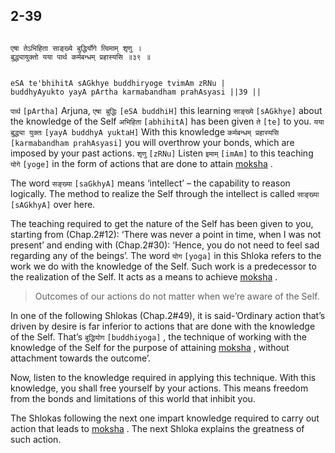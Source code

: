 ## 2-39


```shloka-sa

एषा तेऽभिहिता साङ्ख्ये बुद्धिर्योगे त्विमाम् शृणु ।
बुद्ध्यायुक्तो यया पार्थ कर्मबन्धम् प्रहास्यसि ॥३९ ॥

```
```shloka-sa-hk

eSA te'bhihitA sAGkhye buddhiryoge tvimAm zRNu |
buddhyAyukto yayA pArtha karmabandham prahAsyasi ||39 ||

```
`पार्थ` `[pArtha]` Arjuna, `एषा बुद्धिः` `[eSA buddhiH]` this learning `साङ्ख्ये` `[sAGkhye]` about the knowledge of the Self `अभिहिता` `[abhihitA]` has been given `ते` `[te]` to you. `यया बुद्ध्या युक्तः` `[yayA buddhyA yuktaH]` With this knowledge `कर्मबन्धम् प्रहास्यसि` `[karmabandham prahAsyasi]` you will overthrow your bonds, which are imposed by your past actions. `शृणु` `[zRNu]` Listen `इमाम्` `[imAm]` to this teaching `योगे` `[yoge]` in the form of actions that are done to attain 
[moksha](Back-to-Basics.md#Moksha)
.

The word 
`सङ्ख्या` `[saGkhyA]`
 means ‘intellect’ – the capability to reason logically. The method to realize the Self through the intellect is called 
`साङ्ख्या` `[sAGkhyA]`
 over here. 

The teaching required to get the nature of the Self has been given to you, starting from (Chap.2#12): ‘There was never a point in time, when I was not present’ and ending with (Chap.2#30): ‘Hence, you do not need to feel sad regarding any of the beings’. The word 
`योग` `[yoga]`
 in this Shloka refers to the work we do with the knowledge of the Self. Such work is a predecessor to the realization of the Self. It acts as a means to achieve 
[moksha](Back-to-Basics.md#Moksha)
. 



<a name='applnote_36'></a>
> Outcomes of our actions do not matter when we’re aware of the Self.



In one of the following Shlokas (Chap.2#49), it is said-’Ordinary action that’s driven by desire is far inferior to actions that are done with the knowledge of the Self. That’s 
`बुद्धियोग` `[buddhiyoga]` ,
the technique of working with the knowledge of the Self for the purpose of attaining 
[moksha](Back-to-Basics.md#Moksha)
, without attachment towards the outcome’. 

Now, listen to the knowledge required in applying this technique. With this knowledge, you shall free yourself by your actions. This means freedom from the bonds and limitations of this world that inhibit you.

The Shlokas following the next one impart knowledge required to carry out action that leads to 
[moksha](Back-to-Basics.md#Moksha)
. The next Shloka explains the greatness of such action.


